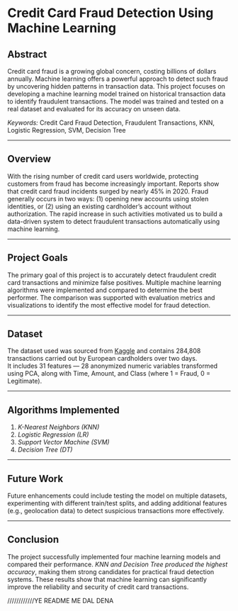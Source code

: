 # Credit Card Fraud Detection Using Machine Learning

## Abstract
Credit card fraud is a growing global concern, costing billions of dollars annually. Machine learning offers a powerful approach to detect such fraud by uncovering hidden patterns in transaction data. This project focuses on developing a machine learning model trained on historical transaction data to identify fraudulent transactions. The model was trained and tested on a real dataset and evaluated for its accuracy on unseen data.

*Keywords:* Credit Card Fraud Detection, Fraudulent Transactions, KNN, Logistic Regression, SVM, Decision Tree

---

## Overview
With the rising number of credit card users worldwide, protecting customers from fraud has become increasingly important. Reports show that credit card fraud incidents surged by nearly 45% in 2020. Fraud generally occurs in two ways: (1) opening new accounts using stolen identities, or (2) using an existing cardholder’s account without authorization. The rapid increase in such activities motivated us to build a data-driven system to detect fraudulent transactions automatically using machine learning.

---

## Project Goals
The primary goal of this project is to accurately detect fraudulent credit card transactions and minimize false positives. Multiple machine learning algorithms were implemented and compared to determine the best performer. The comparison was supported with evaluation metrics and visualizations to identify the most effective model for fraud detection.

---

## Dataset
The dataset used was sourced from [Kaggle](https://www.kaggle.com/datasets/mlg-ulb/creditcardfraud) and contains 284,808 transactions carried out by European cardholders over two days.  
It includes 31 features — 28 anonymized numeric variables transformed using PCA, along with Time, Amount, and Class (where 1 = Fraud, 0 = Legitimate).

---

## Algorithms Implemented
1. *K-Nearest Neighbors (KNN)*  
2. *Logistic Regression (LR)*  
3. *Support Vector Machine (SVM)*  
4. *Decision Tree (DT)*  

---

## Future Work
Future enhancements could include testing the model on multiple datasets, experimenting with different train/test splits, and adding additional features (e.g., geolocation data) to detect suspicious transactions more effectively.

---

## Conclusion
The project successfully implemented four machine learning models and compared their performance. *KNN and Decision Tree produced the highest accuracy*, making them strong candidates for practical fraud detection systems. These results show that machine learning can significantly improve the reliability and security of credit card transactions.

////////////YE README ME DAL DENA
